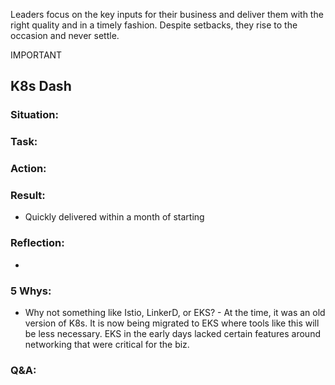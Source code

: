 Leaders focus on the key inputs for their business and deliver them with the right quality and in a timely fashion. Despite setbacks, they rise to the occasion and never settle.

IMPORTANT

## K8s Dash
### Situation:
  
### Task:

### Action:

### Result:

- Quickly delivered within a month of starting

### Reflection:

- 

### 5 Whys:

- Why not something like Istio, LinkerD, or EKS? - At the time, it was an old version of K8s. It is now being migrated to EKS where tools like this will be less necessary. EKS in the early days lacked certain features around networking that were critical for the biz. 

### Q&A: